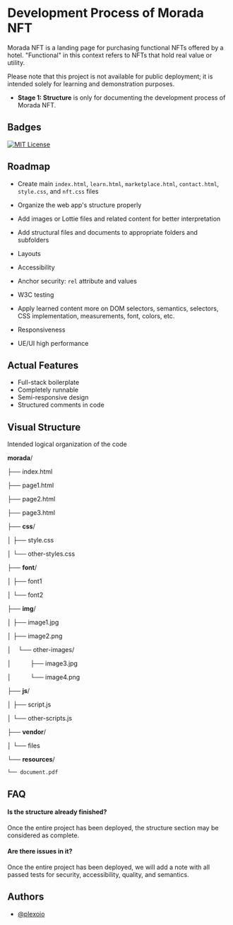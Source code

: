 
# Development Process of Morada NFT

Morada NFT is a landing page for purchasing functional NFTs offered by a hotel. "Functional" in this context refers to NFTs that hold real value or utility.

Please note that this project is not available for public deployment; it is intended solely for learning and demonstration purposes.

- **Stage 1: Structure** is only for documenting the development process of Morada NFT.




## Badges

[![MIT License](https://img.shields.io/badge/License-MIT-green.svg)](https://choosealicense.com/licenses/mit/)


## Roadmap

- Create main `index.html`, `learn.html`, `marketplace.html`, `contact.html`, `style.css`, and `nft.css` files

- Organize the web app's structure properly

- Add images or Lottie files and related content for better interpretation

- Add structural files and documents to appropriate folders and subfolders

- Layouts

- Accessibility

- Anchor security: `rel` attribute and values

- W3C testing

- Apply learned content more on DOM selectors, semantics, selectors, CSS implementation, measurements, font, colors, etc.

- Responsiveness

- UE/UI high performance


## Actual Features

- Full-stack boilerplate
- Completely runnable
- Semi-responsive design
- Structured comments in code

## Visual Structure

Intended logical organization of the code

**morada**/

├── index.html

├── page1.html

├── page2.html

├── page3.html

├── **css**/

│   ├── style.css

│   └── other-styles.css

├── **font**/

│   ├── font1

│   └── font2

├── **img**/

│   ├── image1.jpg

│   ├── image2.png

│   &nbsp;&nbsp;&nbsp;└── other-images/

│       &nbsp;&nbsp;&nbsp;&nbsp;&nbsp;&nbsp;&nbsp;&nbsp;&nbsp;&nbsp;├── image3.jpg

│       &nbsp;&nbsp;&nbsp;&nbsp;&nbsp;&nbsp;&nbsp;&nbsp;&nbsp;&nbsp;└── image4.png

├── **js**/

│   ├── script.js

│   └── other-scripts.js

├── **vendor**/

│   └── files

└── **resources**/

    └── document.pdf

## FAQ

#### Is the structure already finished?

Once the entire project has been deployed, the structure section may be considered as complete.

#### Are there issues in it?

Once the entire project has been deployed, we will add a note with all passed tests for security, accessibility, quality, and semantics.


## Authors

- [@plexoio](https://www.github.com/plexoio)

